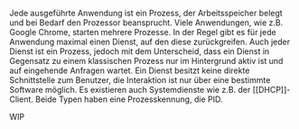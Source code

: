 Jede ausgeführte Anwendung ist ein Prozess, der Arbeitsspeicher belegt und bei Bedarf den Prozessor beansprucht. Viele Anwendungen, wie z.B. Google Chrome, starten mehrere Prozesse. In der Regel gibt es für jede Anwendung maximal einen Dienst, auf den diese zurückgreifen. Auch jeder Dienst ist ein Prozess, jedoch mit dem Unterscheid, dass ein Dienst in Gegensatz zu einem klassischen Prozess nur im Hintergrund aktiv ist und auf eingehende Anfragen wartet. Ein Dienst besitzt keine direkte Schnittstelle zum Benutzer, die Interaktion ist nur über eine bestimmte Software möglich. Es existieren auch Systemdienste wie z.B. der [[DHCP]]-Client. Beide Typen haben eine Prozesskennung, die PID.

WIP
